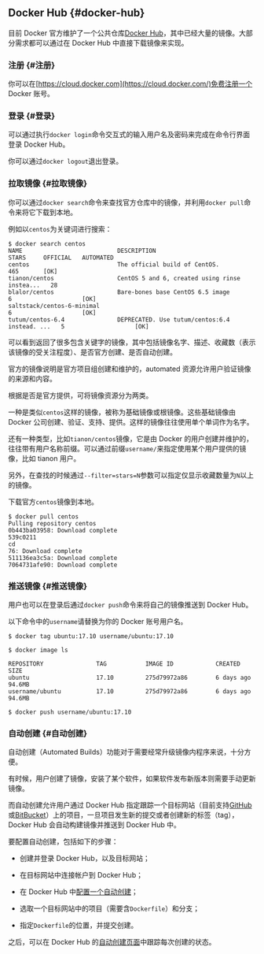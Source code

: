 ## Docker Hub {#docker-hub}

目前 Docker 官方维护了一个公共仓库[Docker Hub](https://hub.docker.com/)，其中已经大量的镜像。大部分需求都可以通过在 Docker Hub 中直接下载镜像来实现。

### 注册 {#注册}

你可以在[https://cloud.docker.com](https://cloud.docker.com/)免费注册一个 Docker 账号。

### 登录 {#登录}

可以通过执行`docker login`命令交互式的输入用户名及密码来完成在命令行界面登录 Docker Hub。

你可以通过`docker logout`退出登录。

### 拉取镜像 {#拉取镜像}

你可以通过`docker search`命令来查找官方仓库中的镜像，并利用`docker pull`命令来将它下载到本地。

例如以`centos`为关键词进行搜索：

```
$ docker search centos
NAME                           DESCRIPTION                                     STARS     OFFICIAL   AUTOMATED
centos                         The official build of CentOS.                   465       [OK]
tianon/centos                  CentOS 5 and 6, created using rinse instea...   28
blalor/centos                  Bare-bones base CentOS 6.5 image                6                    [OK]
saltstack/centos-6-minimal                                                     6                    [OK]
tutum/centos-6.4               DEPRECATED. Use tutum/centos:6.4 instead. ...   5                    [OK]
```

可以看到返回了很多包含关键字的镜像，其中包括镜像名字、描述、收藏数（表示该镜像的受关注程度）、是否官方创建、是否自动创建。

官方的镜像说明是官方项目组创建和维护的，automated 资源允许用户验证镜像的来源和内容。

根据是否是官方提供，可将镜像资源分为两类。

一种是类似`centos`这样的镜像，被称为基础镜像或根镜像。这些基础镜像由 Docker 公司创建、验证、支持、提供。这样的镜像往往使用单个单词作为名字。

还有一种类型，比如`tianon/centos`镜像，它是由 Docker 的用户创建并维护的，往往带有用户名称前缀。可以通过前缀`username/`来指定使用某个用户提供的镜像，比如 tianon 用户。

另外，在查找的时候通过`--filter=stars=N`参数可以指定仅显示收藏数量为`N`以上的镜像。

下载官方`centos`镜像到本地。

```
$ docker pull centos
Pulling repository centos
0b443ba03958: Download complete
539c0211
cd
76: Download complete
511136ea3c5a: Download complete
7064731afe90: Download complete
```

### 推送镜像 {#推送镜像}

用户也可以在登录后通过`docker push`命令来将自己的镜像推送到 Docker Hub。

以下命令中的`username`请替换为你的 Docker 账号用户名。

```
$ docker tag ubuntu:17.10 username/ubuntu:17.10

$ docker image ls

REPOSITORY               TAG           IMAGE ID            CREATED             SIZE
ubuntu                   17.10         275d79972a86        6 days ago          94.6MB
username/ubuntu          17.10         275d79972a86        6 days ago          94.6MB

$ docker push username/ubuntu:17.10
```

### 自动创建 {#自动创建}

自动创建（Automated Builds）功能对于需要经常升级镜像内程序来说，十分方便。

有时候，用户创建了镜像，安装了某个软件，如果软件发布新版本则需要手动更新镜像。

而自动创建允许用户通过 Docker Hub 指定跟踪一个目标网站（目前支持[GitHub](https://github.com/)或[BitBucket](https://bitbucket.org/)）上的项目，一旦项目发生新的提交或者创建新的标签（tag），Docker Hub 会自动构建镜像并推送到 Docker Hub 中。

要配置自动创建，包括如下的步骤：

* 创建并登录 Docker Hub，以及目标网站；

* 在目标网站中连接帐户到 Docker Hub；

* 在 Docker Hub 中[配置一个自动创建](https://registry.hub.docker.com/builds/add/)；

* 选取一个目标网站中的项目（需要含`Dockerfile`）和分支；

* 指定`Dockerfile`的位置，并提交创建。

之后，可以在 Docker Hub 的[自动创建页面](https://registry.hub.docker.com/builds/)中跟踪每次创建的状态。


